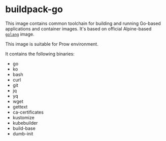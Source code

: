 # buildpack-go

This image contains common toolchain for building and running Go-based applications and container images.
It's based on official Alpine-based [`golang`](https://hub.docker.com/_/golang) image.

This image is suitable for Prow environment.

It contains the following binaries:
* go
* ko
* bash
* curl
* git
* jq
* yq
* wget
* gettext
* ca-certificates
* kustomize
* kubebuilder
* build-base
* dumb-init